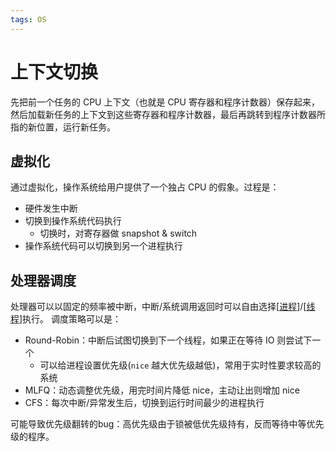 ```yaml
---
tags: OS
---
```


# 上下文切换

先把前一个任务的 CPU 上下文（也就是 CPU 寄存器和程序计数器）保存起来，然后加载新任务的上下文到这些寄存器和程序计数器，最后再跳转到程序计数器所指的新位置，运行新任务。

## 虚拟化

通过虚拟化，操作系统给用户提供了一个独占 CPU 的假象。过程是：

- 硬件发生中断
- 切换到操作系统代码执行
  - 切换时，对寄存器做 snapshot & switch
- 操作系统代码可以切换到另一个进程执行

## 处理器调度

处理器可以以固定的频率被中断，中断/系统调用返回时可以自由选择[[进程]]/[[线程]]执行。
调度策略可以是：

- Round-Robin：中断后试图切换到下一个线程，如果正在等待 IO 则尝试下一个
  - 可以给进程设置优先级(`nice` 越大优先级越低)，常用于实时性要求较高的系统
- MLFQ：动态调整优先级，用完时间片降低 nice，主动让出则增加 nice
- CFS：每次中断/异常发生后，切换到运行时间最少的进程执行

可能导致优先级翻转的bug：高优先级由于锁被低优先级持有，反而等待中等优先级的程序。

[//begin]: # "Autogenerated link references for markdown compatibility"
[进程]: 进程.md "进程"
[线程]: 线程.md "线程"
[//end]: # "Autogenerated link references"

